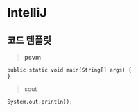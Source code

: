 # IntelliJ
## 코드 템플릿 


>**psvm**
```
public static void main(String[] args) {
}
```

>sout
```
System.out.println();
```
